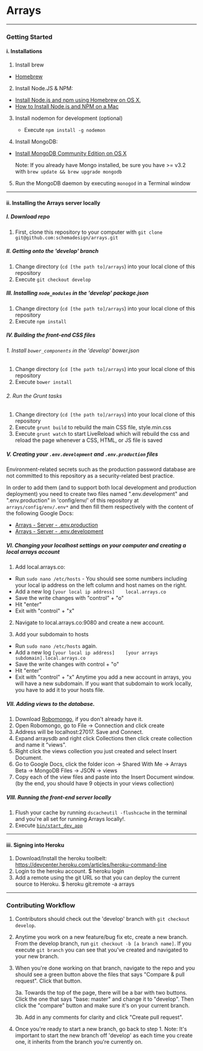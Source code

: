 # Arrays

---------------------

### Getting Started

#### i. Installations

1. Install brew

  * [Homebrew](http://brew.sh)

2. Install Node.JS & NPM: 
  * [Install Node.js and npm using Homebrew on OS X](https://changelog.com/install-node-js-with-homebrew-on-os-x/), 
  * [How to Install Node.js and NPM on a Mac](http://blog.teamtreehouse.com/install-node-js-npm-mac)

3. Install nodemon for development (optional)
    * Execute `npm install -g nodemon`

4. Install MongoDB: 
  * [Install MongoDB Community Edition on OS X](https://docs.mongodb.org/manual/tutorial/install-mongodb-on-os-x/)
  
    Note: If you already have Mongo installed, be sure you have >= v3.2 with `brew update && brew upgrade mongodb`
    
5. Run the MongoDB daemon by executing `monogod` in a Terminal window

---------------------

#### ii. Installing the Arrays server locally

##### I. Download repo

1. First, clone this repository to your computer with `git clone git@github.com:schemadesign/arrays.git`

##### II. Getting onto the 'develop' branch

1. Change directory (`cd [the path to]/arrays`) into your local clone of this repository
2. Execute `git checkout develop`

##### III. Installing `node_modules` in the 'develop' package.json

1. Change directory (`cd [the path to]/arrays`) into your local clone of this repository
2. Execute `npm install`

##### IV. Building the front-end CSS files

###### 1. Install `bower_components` in the 'develop' bower.json

1. Change directory (`cd [the path to]/arrays`) into your local clone of this repository
2. Execute `bower install`

###### 2. Run the Grunt tasks

1. Change directory (`cd [the path to]/arrays`) into your local clone of this repository
2. Execute `grunt build` to rebuild the main CSS file, style.min.css
3. Execute `grunt watch` to start LiveReload which will rebuild the css and reload the page whenever a CSS, HTML, or JS file is saved

##### V. Creating your `.env.development` and `.env.production` files

Environment-related secrets such as the production password database are not committed to this repository as a security-related best practice.

In order to add them (and to support both local development and production deployment) you need to create two files named ".env.development" and ".env.production" in 'config/env/' of this repository at `arrays/config/env/.env*` and then fill them respectively with the content of the following Google Docs:

* [Arrays - Server - .env.production](https://docs.google.com/document/d/1d1IoAHgGPB4bwWGaYprtBFSVoLEcoEuw4WdruUt-v9k/)
* [Arrays - Server - .env.development](https://docs.google.com/document/d/15-SkjQHqznSMOWevEH6yZvshdNqMzN4RErMhOPFz3jc/)

##### VI. Changing your localhost settings on your computer and creating a local arrays account

1. Add local.arrays.co:
  * Run `sudo nano /etc/hosts` - You should see some numbers including your local ip address on the left column and host names on the right.
  * Add a new log `[your local ip address]    local.arrays.co`
  * Save the write changes with "control" + "o"
  * Hit "enter"
  * Exit with "control" + "x"

2. Navigate to local.arrays.co:9080 and create a new account.

3. Add your subdomain to hosts
  * Run `sudo nano /etc/hosts` again.
  * Add a new log `[your local ip address]    [your arrays subdomain].local.arrays.co` 
  * Save the write changes with control + "o"
  * Hit "enter"
  * Exit with "control" + "x"
Anytime you add a new account in arrays, you will have a new subdomain. If you want that subdomain to work locally, you have to add it to your hosts file.

##### VII. Adding views to the database.

1. Download [Robomongo](https://robomongo.org/download), if you don't already have it.
2. Open Robomongo, go to File -> Connection and click create
3. Address will be localhost:27017. Save and Connect.
4. Expand arraysdb and right click Collections then click create collection and name it "views".
5. Right click the views collection you just created and select Insert Document.
6. Go to Google Docs, click the folder icon -> Shared With Me -> Arrays Beta -> MongoDB Files -> JSON -> views
7. Copy each of the view files and paste into the Insert Document window. (by the end, you should have 9 objects in your views collection)

##### VIII. Running the front-end server locally

1. Flush your cache by running `dscacheutil -flushcache` in the terminal and you're all set for running Arrays locally!. 
2. Execute [`bin/start_dev_app`](bin/start_dev_app)

---------------------

#### iii. Signing into Heroku

1. Download/Install the heroku toolbelt: https://devcenter.heroku.com/articles/heroku-command-line
2. Login to the heroku account.
$ heroku login
3. Add a remote using the git URL so that you can deploy the current source to Heroku.
$ heroku git:remote -a arrays

---------------------

### Contributing Workflow
1. Contributors should check out the 'develop' branch with `git checkout develop`.

2. Anytime you work on a new feature/bug fix etc, create a new branch. From the develop branch, run `git checkout -b [a branch name]`. If you execute `git branch` you can see that you've created and navigated to your new branch.

3. When you're done working on that branch, navigate to the repo and you should see a green button above the files that says "Compare & pull request". Click that button.

    3a. Towards the top of the page, there will be a bar with two buttons. Click the one that says "base: master" and change it to "develop". Then click the "compare" button and make sure it's on your current branch.

    3b. Add in any comments for clarity and click "Create pull request".

4. Once you're ready to start a new branch, go back to step 1. Note: It's important to start the new branch off 'develop' as each time you create one, it inherits from the branch you're currently on.

